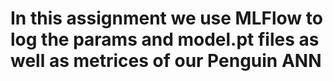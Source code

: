 # In this assignment we use MLFlow to log the params and model.pt files as well as metrices of our Penguin ANN

